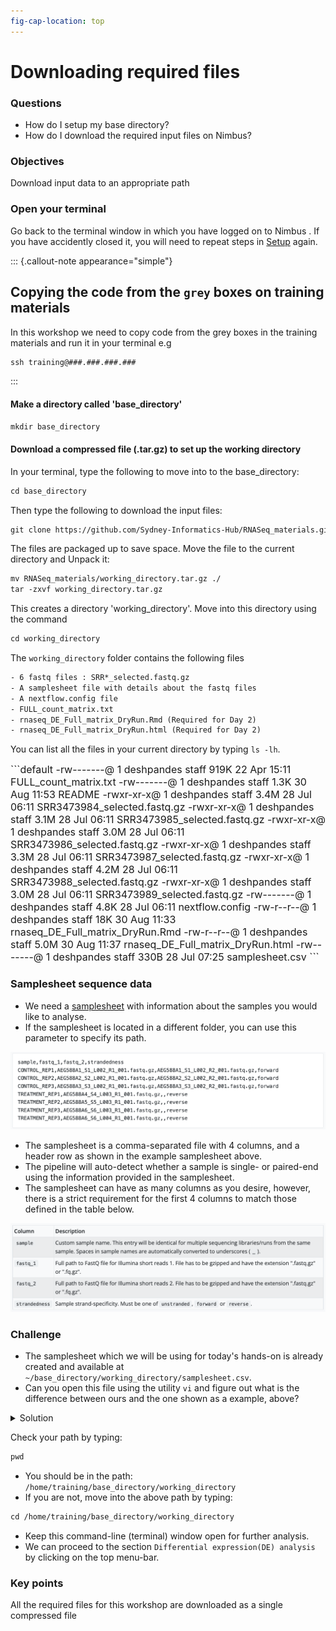 ```yaml
---
fig-cap-location: top
---
```


# **Downloading required files**

<div class="questions">

### **Questions**

- How do I setup my base directory?
- How do I download the required input files on Nimbus?

</div>  

<div class="objectives">

### **Objectives**
Download input data to an appropriate path
</div>  

    
### **Open your terminal**
Go back to the terminal window in which you have logged on to Nimbus . If you have accidently closed it, you will need to repeat steps in [Setup]() again.



::: {.callout-note appearance="simple"}
## Copying the code from the `grey` boxes on training materials
In this workshop we need to copy code from the grey boxes in the training materials and run it in your terminal
e.g 
```default
ssh training@###.###.###.###
```
:::


#### Make a directory called 'base_directory'
```default
mkdir base_directory
```

#### Download a compressed file (.tar.gz) to set up the working directory

In your terminal, type the following to move into to the base_directory:
```default
cd base_directory
```
Then type the following to download the input files:
```default
git clone https://github.com/Sydney-Informatics-Hub/RNASeq_materials.git
```

The files are packaged up to save space. Move the file to the current directory and Unpack it:
```default
mv RNASeq_materials/working_directory.tar.gz ./
tar -zxvf working_directory.tar.gz
```

This creates a directory 'working_directory'. Move into this directory using the command
```default
cd working_directory
```

The `working_directory` folder contains the following files
```default
- 6 fastq files : SRR*_selected.fastq.gz
- A samplesheet file with details about the fastq files
- A nextflow.config file
- FULL_count_matrix.txt
- rnaseq_DE_Full_matrix_DryRun.Rmd (Required for Day 2)
- rnaseq_DE_Full_matrix_DryRun.html (Required for Day 2)
```

You can list all the files in your current directory by typing `ls -lh`. 

<font size="3">
```default
-rw-------@ 1 deshpandes  staff   919K 22 Apr 15:11 FULL_count_matrix.txt
-rw-------@ 1 deshpandes  staff   1.3K 30 Aug 11:53 README
-rwxr-xr-x@ 1 deshpandes  staff   3.4M 28 Jul 06:11 SRR3473984_selected.fastq.gz
-rwxr-xr-x@ 1 deshpandes  staff   3.1M 28 Jul 06:11 SRR3473985_selected.fastq.gz
-rwxr-xr-x@ 1 deshpandes  staff   3.0M 28 Jul 06:11 SRR3473986_selected.fastq.gz
-rwxr-xr-x@ 1 deshpandes  staff   3.3M 28 Jul 06:11 SRR3473987_selected.fastq.gz
-rwxr-xr-x@ 1 deshpandes  staff   4.2M 28 Jul 06:11 SRR3473988_selected.fastq.gz
-rwxr-xr-x@ 1 deshpandes  staff   3.0M 28 Jul 06:11 SRR3473989_selected.fastq.gz
-rw-------@ 1 deshpandes  staff   4.8K 28 Jul 06:11 nextflow.config
-rw-r--r--@ 1 deshpandes  staff    18K 30 Aug 11:33 rnaseq_DE_Full_matrix_DryRun.Rmd
-rw-r--r--@ 1 deshpandes  staff   5.0M 30 Aug 11:37 rnaseq_DE_Full_matrix_DryRun.html
-rw-------@ 1 deshpandes  staff   330B 28 Jul 07:25 samplesheet.csv
```
</font>


### **Samplesheet sequence data**
- We need a [samplesheet](https://nf-co.re/rnaseq/3.7/usage#samplesheet-input) with information about the samples you would like to analyse.
- If the samplesheet is located in a different folder, you can use this parameter to specify its path. 

![](/fig/elaborate_samplesheet.png)

- The samplesheet is a comma-separated file with 4 columns, and a header row as shown in the example samplesheet above. 
- The pipeline will auto-detect whether a sample is single- or paired-end using the information provided in the samplesheet. 
- The samplesheet can have as many columns as you desire, however, there is a strict requirement for the first 4 columns to match those defined in the table below.

![Samplesheet columns](/fig/samplesheet_description.png)



<div class="challenge">

### Challenge
- The samplesheet which we will be using for today's hands-on is already created and available at `~/base_directory/working_directory/samplesheet.csv`.
- Can you open this file using the utility `vi` and figure out what is the difference between ours and the one shown as a example, above?

<details>
<summary>Solution</summary>
- The above samplesheet consists of both single- and paired-end data. It is for 6 samples, where TREATMENT_REP3 has been sequenced twice.
- The samplesheet which we are using in today's analysis is a lot simpler, with only single-end reads;  Note that the place-holders for the reverse-reads is empty. 

![Today's samplesheet](/fig/our_samplesheet_final.png){width=70%}

</details>
</div>  



Check your path by typing:
```default
pwd
```
- You should be in the path: ```/home/training/base_directory/working_directory``` 
- If you are not, move into the above path by typing:
```default
cd /home/training/base_directory/working_directory
```


- Keep this command-line (terminal) window open for further analysis. 
- We can proceed to the section `Differential expression(DE) analysis` by clicking on the top menu-bar.





<div class="keypoints">

### **Key points**
All the required files for this workshop are downloaded as a single compressed file
</div>  

